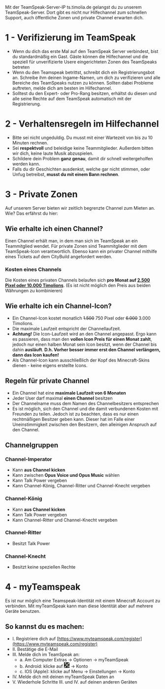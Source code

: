 Mit der TeamSpeak-Server-IP ts.timolia.de gelangst du zu unserem TeamSpeak-Server. 
Dort gibt es nicht nur Hilfechannel zum schnellen Support, auch öffentliche Zonen und private Channel erwarten dich. 

# 1 - Verifizierung im TeamSpeak
- Wenn du dich das erste Mal auf den TeamSpeak Server verbindest, bist du standardmäßig ein Gast. Gäste können die Hilfechannel und die speziell für unverifizierte Usere eingerichteten Zonen des TeamSpeaks betreten
- Wenn du den Teamspeak betrittst, schreibt dich ein Registrierungsbot an. Schreibe ihm deinen Ingame-Namen, um dich zu verifizieren und alle Bereiche des TeamSpeaks nutzen zu können. Sollten dabei Probleme auftreten, melde dich am besten im Hilfechannel.
- Solltest du den Expert- oder Pro-Rang besitzen, erhältst du diesen und alle seine Rechte auf dem TeamSpeak automatisch mit der Registrierung.

# 2 - Verhaltensregeln im Hilfechannel
- Bitte sei nicht ungeduldig. Du musst mit einer Wartezeit von bis zu 10 Minuten rechnen.
- Sei <strong>respektvoll</strong> und beleidige keine Teammitglieder. Außerdem bitten wir dich, keine laute Musik abzuspielen.
- Schildere dein Problem <strong>ganz genau</strong>, damit dir schnell weitergeholfen werden kann.
- Falls du dir Geschichten ausdenkst, welche gar nicht stimmen, oder Unfug betreibst, <strong>musst du mit einem Bann rechnen</strong>.

# 3 - Private Zonen
Auf unserem Server bieten wir zeitlich begrenzte Channel zum Mieten an. Wie? Das erfährst du hier:

## Wie erhalte ich einen Channel?
Einen Channel erhält man, in dem man sich im TeamSpeak an ein Teammitglied wendet. Für private Zonen sind Teammitglieder mit dem TeamSpeak-Icon verantwortlich. Ebenso kann 
ein privater Channel mithilfe eines Tickets auf dem CityBuild angefordert werden.

### Kosten eines Channels
Die Kosten eines privaten Channels belaufen sich <strong>pro Monat auf <u>2.500 Pixel oder 10.000 Timolions</u></strong>. (Es ist nicht möglich den Preis aus beiden Währungen zu kombinieren)

## Wie erhalte ich ein Channel-Icon?
- Ein Channel-Icon kostet monatlich <s>1.500</s> 750 Pixel oder <s>6.000</s> 3.000 Timolions.
- Die maximale Laufzeit entspricht der Channellaufzeit.
- <strong>Achtung!</strong> Die Icon-Laufzeit wird an den Channel angepasst. Ergo kann es passieren, dass man den <strong>vollen Icon Preis für einen Monat zahlt</strong>, jedoch nur einen halben
Monat sein Icon besitzt, wenn der Channel bis dahin <strong>ausläuft</strong>. <strong>D.h. Vorher besser immer erst den Channel verlängern, dann das Icon kaufen!</strong>
- Als Channel-Icon kann ausschließlich der Kopf des Minecraft-Skins dienen - keine eigens erstellte Icons.

## Regeln für private Channel
- Ein Channel hat eine <strong>maximale Laufzeit von 6 Monaten</strong>
- Jeder User darf maximal <strong>einen Channel</strong> besitzen
- Der Channelname muss dem Namen des Channelbesitzers entsprechen
- Es ist möglich, sich den Channel und die damit verbundenen Kosten mit Freunden zu teilen. Jedoch ist zu beachten, dass es nur einen rechtmäßigen Besitzer geben kann. Dieser hat im Falle einer Uneinstimmigkeit zwischen den Besitzern, den alleinigen Anspruch auf den Channel.

## Channelgruppen

### Channel-Imperator
- Kann <strong>aus Channel kicken</strong>
- Kann zwischen <strong>Opus Voice und Opus Music</strong> wählen
- Kann Talk Power vergeben
- Kann Channel-König, Channel-Ritter und Channel-Knecht vergeben

### Channel-König
- Kann <strong>aus Channel kicken</strong>
- Kann Talk Power vergeben
- Kann Channel-Ritter und Channel-Knecht vergeben

### Channel-Ritter
- Besitzt Talk Power

### Channel-Knecht
- Besitzt keine speziellen Rechte

# 4 - myTeamspeak
Es ist nur möglich eine Teamspeak-Identität mit einem Minecraft Account zu verbinden. Mit myTeamSpeak kann man diese Identität aber auf mehrere Geräte benutzen.

## So kannst du es machen:
- I. Registriere dich auf [https://www.myteamspeak.com/register](https://www.myteamspeak.com/register)
- II. Bestätige die E-Mail
- III. Melde dich im TeamSpeak an:
    - a. Am Computer Extras -> Optionen -> myTeamSpeak
    - b. Android: klicke auf ![settings](img/settings.png) -> Konto
    - c. IOS (Apple): klicke auf Menu -> Einstellungen -> Konto
- IV. Melde dich mit deinen myTeamSpeak Daten an
- V. Wiederhole Schritte III. und IV. auf deinen anderen Geräten